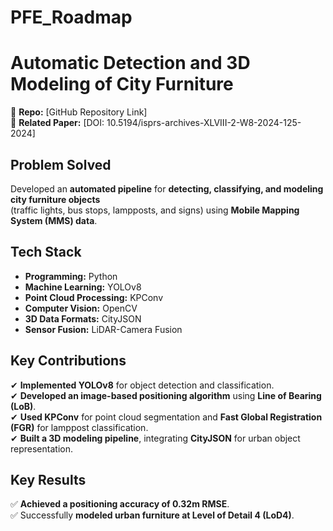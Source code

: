 # PFE_Roadmap
# Automatic Detection and 3D Modeling of City Furniture

🔗 **Repo:** [GitHub Repository Link]  
📄 **Related Paper:** [DOI: 10.5194/isprs-archives-XLVIII-2-W8-2024-125-2024]  

## Problem Solved  
Developed an **automated pipeline** for **detecting, classifying, and modeling city furniture objects**  
(traffic lights, bus stops, lampposts, and signs) using **Mobile Mapping System (MMS) data**.

## Tech Stack  
- **Programming:** Python  
- **Machine Learning:** YOLOv8  
- **Point Cloud Processing:** KPConv  
- **Computer Vision:** OpenCV  
- **3D Data Formats:** CityJSON  
- **Sensor Fusion:** LiDAR-Camera Fusion  

## Key Contributions
✔ **Implemented YOLOv8** for object detection and classification.  
✔ **Developed an image-based positioning algorithm** using **Line of Bearing (LoB)**.  
✔ **Used KPConv** for point cloud segmentation and **Fast Global Registration (FGR)** for lamppost classification.  
✔ **Built a 3D modeling pipeline**, integrating **CityJSON** for urban object representation.  

## Key Results  
✅ **Achieved a positioning accuracy of 0.32m RMSE**.  
✅ Successfully **modeled urban furniture at Level of Detail 4 (LoD4)**.  
